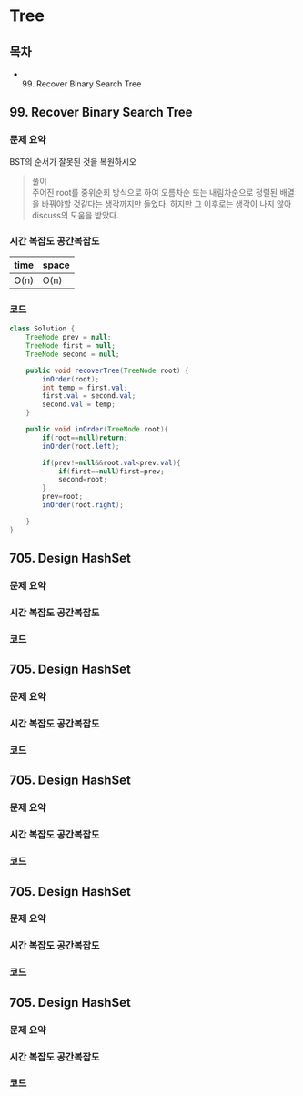 # Tree
## 목차
- 99. Recover Binary Search Tree


## 99. Recover Binary Search Tree
### 문제 요약
BST의 순서가 잘못된 것을 복원하시오

> 풀이</br>
> 주어진 root를 중위순회 방식으로 하여 오름차순 또는 내림차순으로 정렬된 배열을 바꿔야할 것같다는 생각까지만 들었다. 하지만 그 이후로는 생각이 나지 않아 discuss의 도움을 받았다.

### 시간 복잡도 공간복잡도
| time | space |
|------|-------|
| O(n) | O(n)  |

### 코드
```java
class Solution {
    TreeNode prev = null;
    TreeNode first = null;
    TreeNode second = null;

    public void recoverTree(TreeNode root) {
        inOrder(root);
        int temp = first.val;
        first.val = second.val;
        second.val = temp;
    }

    public void inOrder(TreeNode root){
        if(root==null)return;
        inOrder(root.left);

        if(prev!=null&&root.val<prev.val){
            if(first==null)first=prev;
            second=root;
        }
        prev=root;
        inOrder(root.right);

    }
}
```


## 705. Design HashSet
### 문제 요약

### 시간 복잡도 공간복잡도

### 코드




## 705. Design HashSet
### 문제 요약

### 시간 복잡도 공간복잡도

### 코드



## 705. Design HashSet
### 문제 요약

### 시간 복잡도 공간복잡도

### 코드



## 705. Design HashSet
### 문제 요약

### 시간 복잡도 공간복잡도

### 코드




## 705. Design HashSet
### 문제 요약

### 시간 복잡도 공간복잡도

### 코드
